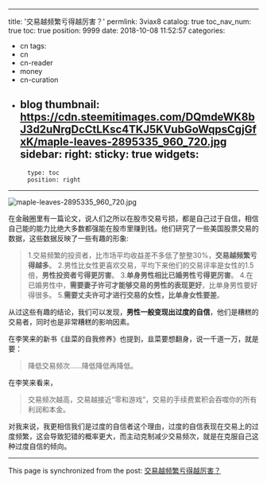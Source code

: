 
---
title: '交易越频繁亏得越厉害？'
permlink: 3viax8
catalog: true
toc_nav_num: true
toc: true
position: 9999
date: 2018-10-08 11:52:57
categories:
- cn
tags:
- cn
- cn-reader
- money
- cn-curation
- blog
thumbnail: https://cdn.steemitimages.com/DQmdeWK8bJ3d2uNrgDcCtLKsc4TKJ5KVubGoWqpsCgjGfxK/maple-leaves-2895335_960_720.jpg
sidebar:
    right:
        sticky: true
widgets:
    -
        type: toc
        position: right
---


![maple-leaves-2895335_960_720.jpg](https://cdn.steemitimages.com/DQmdeWK8bJ3d2uNrgDcCtLKsc4TKJ5KVubGoWqpsCgjGfxK/maple-leaves-2895335_960_720.jpg)

在金融圈里有一篇论文，说人们之所以在股市交易亏损，都是自己过于自信，相信自己能的能力比绝大多数都强能在股市里赚到钱。他们研究了一些美国股票交易的数据，这些数据反映了一些有趣的形象:

>1.交易频繁的投资者，比市场平均收益差不多低了整整30%，**交易越频繁亏得越多**。
>2.男性比女性更喜欢交易，平均下来他们的交易评率是女性的1.5倍，**男性投资者亏得更厉害**。
> 3.**单身男性相比已婚男性亏得更厉害**。
> 4.在已婚男性中，**需要妻子许可才能够交易的男性的表现更好**，比单身男性要好得很多。
> 5.**需要丈夫许可才进行交易的女性，比单身女性要差**。

从过这些有趣的结论，我们可以发现，**男性一般变现出过度的自信**，他们是糟糕的交易者，同时也是非常糟糕的影响因素。

在李笑来的新书《韭菜的自我修养》也提到，韭菜要想翻身，说一千道一万，就是要：

>降低交易频次......降低降低再降低。

在李笑来看来，

>交易频次越高，交易越接近“零和游戏”，交易的手续费累积会吞噬你的所有利润和本金。

对我来说，我更相信我们是过度的自信者这个理由，过度的自信表现在交易上的过度频繁，这会导致犯错的概率更大，而主动克制减少交易频次，就是在克服自己这种过度自信的倾向。

- - -

This page is synchronized from the post: [交易越频繁亏得越厉害？](https://steemit.com/@yellowbird/3viax8)

